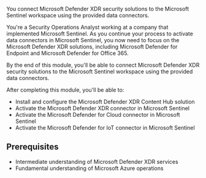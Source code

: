 You connect Microsoft Defender XDR security solutions to the Microsoft Sentinel workspace using the provided data connectors. 
 
You're a Security Operations Analyst working at a company that implemented Microsoft Sentinel.  As you continue your process to activate data connectors in Microsoft Sentinel, you now need to focus on the Microsoft Defender XDR solutions, including Microsoft Defender for Endpoint and Microsoft Defender for Office 365.  

By the end of this module, you'll be able to connect Microsoft Defender XDR security solutions to the Microsoft Sentinel workspace using the provided data connectors.

After completing this module, you'll be able to:

- Install and configure the Microsoft Defender XDR Content Hub solution
- Activate the Microsoft Defender XDR connector in Microsoft Sentinel
- Activate the Microsoft Defender for Cloud connector in Microsoft Sentinel
- Activate the Microsoft Defender for IoT connector in Microsoft Sentinel


## Prerequisites

- Intermediate understanding of Microsoft Defender XDR services
- Fundamental understanding of Microsoft Azure operations

